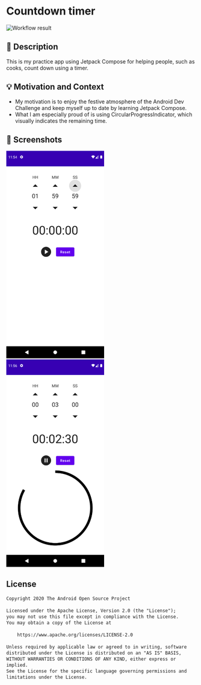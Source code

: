 # Countdown timer

<!--- Replace <OWNER> with your Github Username and <REPOSITORY> with the name of your repository. -->
<!--- You can find both of these in the url bar when you open your repository in github. -->
![Workflow result](https://github.com/tatsuyafujisaki/countdown-timer/workflows/Check/badge.svg)

## :scroll: Description
<!--- Describe your app in one or two sentences -->
This is my practice app using Jetpack Compose for helping people, such as cooks, count down using a timer.

## :bulb: Motivation and Context
<!--- Optionally point readers to interesting parts of your submission. -->
<!--- What are you especially proud of? -->
* My motivation is to enjoy the festive atmosphere of the Android Dev Challenge and keep myself up to date by learning Jetpack Compose.
* What I am especially proud of is using CircularProgressIndicator, which visually indicates the remaining time.

## :camera_flash: Screenshots
<!-- You can add more screenshots here if you like -->
<img src="/results/screenshot_1.png" width="260">&emsp;<img src="/results/screenshot_2.png" width="260">

## License
```
Copyright 2020 The Android Open Source Project

Licensed under the Apache License, Version 2.0 (the "License");
you may not use this file except in compliance with the License.
You may obtain a copy of the License at

    https://www.apache.org/licenses/LICENSE-2.0

Unless required by applicable law or agreed to in writing, software
distributed under the License is distributed on an "AS IS" BASIS,
WITHOUT WARRANTIES OR CONDITIONS OF ANY KIND, either express or implied.
See the License for the specific language governing permissions and
limitations under the License.
```
